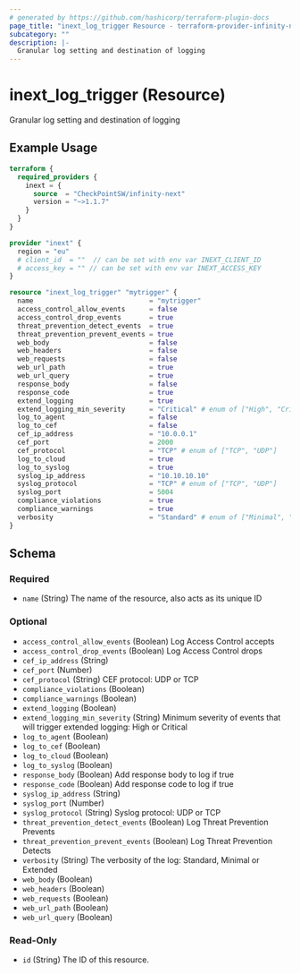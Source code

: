 ```yaml
---
# generated by https://github.com/hashicorp/terraform-plugin-docs
page_title: "inext_log_trigger Resource - terraform-provider-infinity-next"
subcategory: ""
description: |-
  Granular log setting and destination of logging
---
```


# inext_log_trigger (Resource)

Granular log setting and destination of logging

## Example Usage

```terraform
terraform {
  required_providers {
    inext = {
      source  = "CheckPointSW/infinity-next"
      version = "~>1.1.7"
    }
  }
}

provider "inext" {
  region = "eu"
  # client_id  = ""  // can be set with env var INEXT_CLIENT_ID
  # access_key = "" // can be set with env var INEXT_ACCESS_KEY
}

resource "inext_log_trigger" "mytrigger" {
  name                             = "mytrigger"
  access_control_allow_events      = false
  access_control_drop_events       = true
  threat_prevention_detect_events  = true
  threat_prevention_prevent_events = true
  web_body                         = false
  web_headers                      = false
  web_requests                     = false
  web_url_path                     = true
  web_url_query                    = true
  response_body                    = false
  response_code                    = true
  extend_logging                   = true
  extend_logging_min_severity      = "Critical" # enum of ["High", "Critical"]
  log_to_agent                     = false
  log_to_cef                       = false
  cef_ip_address                   = "10.0.0.1"
  cef_port                         = 2000
  cef_protocol                     = "TCP" # enum of ["TCP", "UDP"]
  log_to_cloud                     = true
  log_to_syslog                    = true
  syslog_ip_address                = "10.10.10.10"
  syslog_protocol                  = "TCP" # enum of ["TCP", "UDP"]
  syslog_port                      = 5004
  compliance_violations            = true
  compliance_warnings              = true
  verbosity                        = "Standard" # enum of ["Minimal", "Standard", "Extended"]
}
```

<!-- schema generated by tfplugindocs -->
## Schema

### Required

- `name` (String) The name of the resource, also acts as its unique ID

### Optional

- `access_control_allow_events` (Boolean) Log Access Control accepts
- `access_control_drop_events` (Boolean) Log Access Control drops
- `cef_ip_address` (String)
- `cef_port` (Number)
- `cef_protocol` (String) CEF protocol: UDP or TCP
- `compliance_violations` (Boolean)
- `compliance_warnings` (Boolean)
- `extend_logging` (Boolean)
- `extend_logging_min_severity` (String) Minimum severity of events that will trigger extended logging: High or Critical
- `log_to_agent` (Boolean)
- `log_to_cef` (Boolean)
- `log_to_cloud` (Boolean)
- `log_to_syslog` (Boolean)
- `response_body` (Boolean) Add response body to log if true
- `response_code` (Boolean) Add response code to log if true
- `syslog_ip_address` (String)
- `syslog_port` (Number)
- `syslog_protocol` (String) Syslog protocol: UDP or TCP
- `threat_prevention_detect_events` (Boolean) Log Threat Prevention Prevents
- `threat_prevention_prevent_events` (Boolean) Log Threat Prevention Detects
- `verbosity` (String) The verbosity of the log: Standard, Minimal or Extended
- `web_body` (Boolean)
- `web_headers` (Boolean)
- `web_requests` (Boolean)
- `web_url_path` (Boolean)
- `web_url_query` (Boolean)

### Read-Only

- `id` (String) The ID of this resource.


